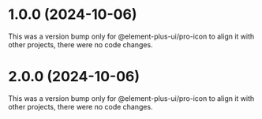 # 1.0.0 (2024-10-06)

This was a version bump only for @element-plus-ui/pro-icon to align it with other projects, there were no code changes.

# 2.0.0 (2024-10-06)

This was a version bump only for @element-plus-ui/pro-icon to align it with other projects, there were no code changes.